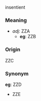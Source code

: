 insentient
### Meaning
+ _adj_: ZZA
    + __eg__: ZZB

### Origin

ZZC

### Synonym

__eg__: ZZD

+ ZZE


